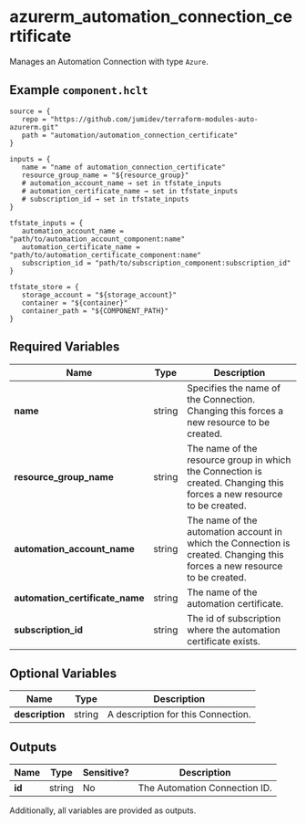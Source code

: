 # azurerm_automation_connection_certificate

Manages an Automation Connection with type `Azure`.

## Example `component.hclt`

```hcl
source = {
   repo = "https://github.com/jumidev/terraform-modules-auto-azurerm.git" 
   path = "automation/automation_connection_certificate" 
}

inputs = {
   name = "name of automation_connection_certificate" 
   resource_group_name = "${resource_group}" 
   # automation_account_name → set in tfstate_inputs
   # automation_certificate_name → set in tfstate_inputs
   # subscription_id → set in tfstate_inputs
}

tfstate_inputs = {
   automation_account_name = "path/to/automation_account_component:name" 
   automation_certificate_name = "path/to/automation_certificate_component:name" 
   subscription_id = "path/to/subscription_component:subscription_id" 
}

tfstate_store = {
   storage_account = "${storage_account}" 
   container = "${container}" 
   container_path = "${COMPONENT_PATH}" 
}

```

## Required Variables

| Name | Type |  Description |
| ---- | --------- |  ----------- |
| **name** | string |  Specifies the name of the Connection. Changing this forces a new resource to be created. | 
| **resource_group_name** | string |  The name of the resource group in which the Connection is created. Changing this forces a new resource to be created. | 
| **automation_account_name** | string |  The name of the automation account in which the Connection is created. Changing this forces a new resource to be created. | 
| **automation_certificate_name** | string |  The name of the automation certificate. | 
| **subscription_id** | string |  The id of subscription where the automation certificate exists. | 

## Optional Variables

| Name | Type |  Description |
| ---- | --------- |  ----------- |
| **description** | string |  A description for this Connection. | 



## Outputs

| Name | Type | Sensitive? | Description |
| ---- | ---- | --------- | --------- |
| **id** | string | No  | The Automation Connection ID. | 

Additionally, all variables are provided as outputs.
